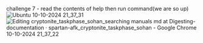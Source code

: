 challenge 7 - read the contents of help then run command(we are so up)
![Ubuntu 10-10-2024 21_37_31](https://github.com/user-attachments/assets/9af56112-914d-4e95-a4de-9a4b80344a09)
![Editing cryptonite_taskphase_sohan_searching manuals md at Digesting-documentation · spartan-afk_cryptonite_taskphase_sohan - Google Chrome 10-10-2024 21_37_22](https://github.com/user-attachments/assets/00d4db32-0f28-4769-9eb7-49c7633d5201)

